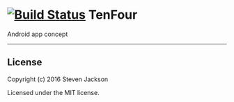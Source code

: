 [![Build Status](https://travis-ci.org/sdjack/TenFour.svg?branch=master)](https://travis-ci.org/sdjack/TenFour)
TenFour
================

Android app concept

---


## License
Copyright (c) 2016 Steven Jackson

Licensed under the MIT license.
